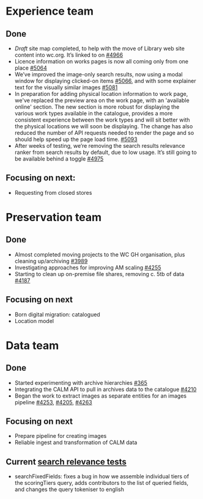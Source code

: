 # Experience team
## Done
-	*Draft* site map completed, to help with the move of Library web site content into wc.org. It’s linked to on [#4966](https://github.com/wellcometrust/wellcomecollection.org/issues/4966)
-	Licence information on works pages is now all coming only from one place [#5064](https://github.com/wellcometrust/wellcomecollection.org/issues/5064)
-	We’ve improved the image-only search results, now using a modal window for displaying clicked-on items [#5066](https://github.com/wellcometrust/wellcomecollection.org/issues/5066), and with some explainer text for the visually similar images [#5081](https://github.com/wellcometrust/wellcomecollection.org/issues/5081)
-	In preparation for adding physical location information to work page, we've replaced the preview area on the work page, with an 'available online' section. The new section is more robust for displaying the various work types available in the catalogue, provides a more consistent experience between the work types and will sit better with the physical locations we will soon be displaying. The change has also reduced the number of API requests needed to render the page and so should help speed up the page load time.  [#5093](https://github.com/wellcometrust/wellcomecollection.org/issues/5093)
-	After weeks of testing, we’re removing the search results relevance ranker from search results by default, due to low usage. It’s still going to be available behind a toggle [#4975](https://github.com/wellcometrust/wellcomecollection.org/issues/4975)

## Focusing on next:
- Requesting from closed stores

# Preservation team
## Done
- Almost completed moving projects to the WC GH organisation, plus cleaning up/archiving [#3989](https://github.com/wellcomecollection/platform/issues/3989)
- Investigating approaches for improving AM scaling [#4255](https://github.com/wellcomecollection/platform/issues/4255)
- Starting to clean up on-premise file shares, removing c. 5tb of data [#4187](https://github.com/wellcomecollection/platform/issues/4187)

## Focusing on next
- Born digital migration: catalogued
- Location model


# Data team
## Done
- Started experimenting with archive hierarchies [#365](https://github.com/wellcometrust/catalogue/pull/365)
- Integrating the CALM API to pull in archives data to the catalogue [#4210](https://github.com/wellcomecollection/platform/issues/4210)
- Began the work to extract images as separate entities for an images pipeline [#4253](https://github.com/wellcomecollection/platform/issues/4253), [#4205](https://github.com/wellcomecollection/platform/issues/4205), [#4263](https://github.com/wellcomecollection/platform/issues/4263)

## Focusing on next
- Prepare pipeline for creating images
- Reliable ingest and transformation of CALM data

## Current [search relevance tests](https://docs.wellcomecollection.org/catalogue/search_relevance/tests)
-	searchFixedFields: fixes a bug in how we assemble individual tiers of the scoringTiers query, adds contributors to the list of queried fields, and changes the query tokeniser to english
